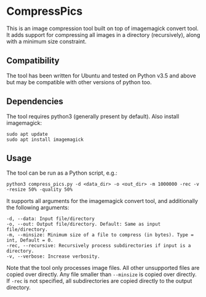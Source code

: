 # CompressPics

This is an image compression tool built on top of imagemagick convert tool. It adds support for compressing all images in a directory (recursively), along with a minimum size constraint.

## Compatibility
The tool has been written for Ubuntu and tested on Python v3.5 and above but may be compatible with other versions of python too.

## Dependencies
The tool requires python3 (generally present by default). Also install imagemagick:

```
sudo apt update
sudo apt install imagemagick
```

## Usage

The tool can be run as a Python script, e.g.:
```
python3 compress_pics.py -d <data_dir> -o <out_dir> -m 1000000 -rec -v -resize 50% -quality 50%
```
It supports all arguments for the imagemagick convert tool, and additionally the following arguments:
```
-d, --data: Input file/directory
-o, --out: Output file/directory. Default: Same as input file/directory.
-m, --minsize: Minimum size of a file to compress (in bytes). Type = int, Default = 0.
-rec, --recursive: Recursively process subdirectories if input is a directory.
-v, --verbose: Increase verbosity.
```

Note that the tool only processes image files. All other unsupported files are copied over directly. Any file smaller than `--minsize` is copied over directly. If `-rec` is not specified, all subdirectories are copied directly to the output directory.
